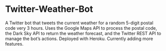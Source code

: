 # Twitter-Weather-Bot

A Twitter bot that tweets the current weather for a random 5-digit postal code very 3 hours. Uses the Google Maps API to process the postal code, the Dark Sky API to return the weather forecast, and the Twitter REST API to manage the bot’s actions. Deployed with Heroku. Currently adding more features.
